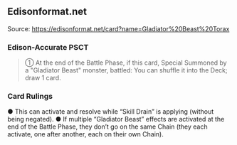 
## Edisonformat.net

Source: https://edisonformat.net/card?name=Gladiator%20Beast%20Torax

### Edison-Accurate PSCT

> ① At the end of the Battle Phase, if this card, Special Summoned by a "Gladiator Beast" monster, battled:
> You can shuffle it into the Deck; draw 1 card.

### Card Rulings

● This can activate and resolve while “Skill Drain” is applying (without being negated).
● If multiple “Gladiator Beast” effects are activated at the end of the Battle Phase,
they don’t go on the same Chain (they each activate, one after another, each on their own Chain).
            